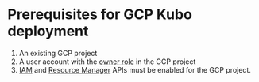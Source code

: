 # Prerequisites for GCP Kubo deployment

1. An existing GCP project
1. A user account with the [owner role](https://cloud.google.com/iam/docs/understanding-roles) in the GCP project
1. [IAM](https://console.cloud.google.com/apis/api/iam.googleapis.com/overview) and [Resource Manager](https://console.developers.google.com/apis/api/cloudresourcemanager.googleapis.com/overview) APIs must be enabled for the GCP project.